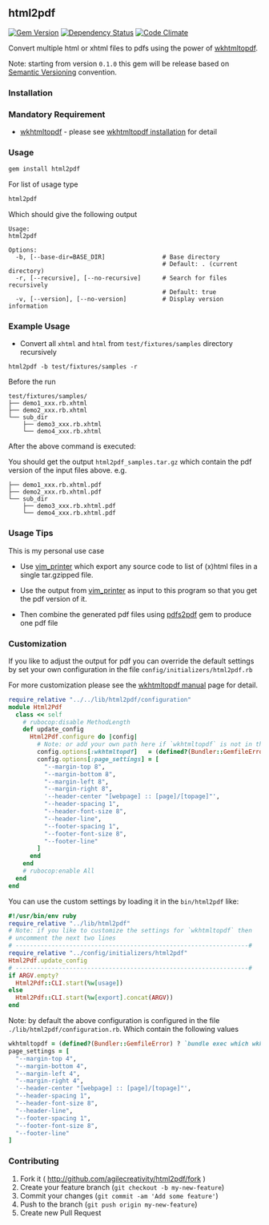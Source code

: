 ## html2pdf

[![Gem Version](https://badge.fury.io/rb/html2pdf.svg)][gem]
[![Dependency Status](https://gemnasium.com/agilecreativity/html2pdf.png)][gemnasium]
[![Code Climate](https://codeclimate.com/github/agilecreativity/html2pdf.png)][codeclimate]

[gemnasium]: https://gemnasium.com/agilecreativity/html2pdf
[codeclimate]: https://codeclimate.com/github/agilecreativity/html2pdf
[gem]: http://badge.fury.io/rb/html2pdf

Convert multiple html or xhtml files to pdfs using the power of [wkhtmltopdf][].

Note: starting from version `0.1.0` this gem will be release based on [Semantic Versioning][] convention.

### Installation

### Mandatory Requirement

- [wkhtmltopdf][] - please see [wkhtmltopdf installation][] for detail

### Usage

```sh
gem install html2pdf
```

For list of usage type

```sh
html2pdf
```

Which should give the following output

```
Usage:
html2pdf

Options:
  -b, [--base-dir=BASE_DIR]                # Base directory
                                           # Default: . (current directory)
  -r, [--recursive], [--no-recursive]      # Search for files recursively
                                           # Default: true
  -v, [--version], [--no-version]          # Display version information
```

### Example Usage

- Convert all `xhtml` and `html` from `test/fixtures/samples` directory
  recursively
```
html2pdf -b test/fixtures/samples -r
```
Before the run
```
test/fixtures/samples/
├── demo1_xxx.rb.xhtml
├── demo2_xxx.rb.xhtml
└── sub_dir
    ├── demo3_xxx.rb.xhtml
    └── demo4_xxx.rb.xhtml
```
After the above command is executed:

You should get the output `html2pdf_samples.tar.gz`
which contain the pdf version of the input files above.
e.g.

```
├── demo1_xxx.rb.xhtml.pdf
├── demo2_xxx.rb.xhtml.pdf
└── sub_dir
    ├── demo3_xxx.rb.xhtml.pdf
    └── demo4_xxx.rb.xhtml.pdf
```

### Usage Tips

This is my personal use case

- Use [vim_printer][] which export any source code to list of (x)html files in
a single tar.gzipped file.

- Use the output from [vim_printer][] as input to this program so that you get
the pdf version of it.

- Then combine the generated pdf files using [pdfs2pdf][] gem to produce one pdf file

### Customization

If you like to adjust the output for pdf you can override the default settings by
set your own configuration in the file `config/initializers/html2pdf.rb`

For more customization please see the [wkhtmltopdf manual][] page for detail.

```ruby
require_relative "../../lib/html2pdf/configuration"
module Html2Pdf
  class << self
    # rubocop:disable MethodLength
    def update_config
      Html2Pdf.configure do |config|
        # Note: or add your own path here if `wkhtmltopdf` is not in the $PATH environment
        config.options[:wkhtmltopdf]   = (defined?(Bundler::GemfileError) ? `bundle exec which wkhtmltopdf` : `which wkhtmltopdf`).chomp
        config.options[:page_settings] = [
          "--margin-top 8",
          "--margin-bottom 8",
          "--margin-left 8",
          "--margin-right 8",
          '--header-center "[webpage] :: [page]/[topage]"',
          "--header-spacing 1",
          "--header-font-size 8",
          "--header-line",
          "--footer-spacing 1",
          "--footer-font-size 8",
          "--footer-line"
        ]
      end
    end
    # rubocop:enable All
  end
end
```

You can use the custom settings by loading it in the `bin/html2pdf` like:

```ruby
#!/usr/bin/env ruby
require_relative "../lib/html2pdf"
# Note: if you like to customize the settings for `wkhtmltopdf` then
# uncomment the next two lines
# -----------------------------------------------------------------#
require_relative "../config/initializers/html2pdf"
Html2Pdf.update_config
# -----------------------------------------------------------------#
if ARGV.empty?
  Html2Pdf::CLI.start(%w[usage])
else
  Html2Pdf::CLI.start(%w[export].concat(ARGV))
end
```

Note: by default the above configuration is configured in
the file `./lib/html2pdf/configuration.rb`. Which contain the following values

```ruby
wkhtmltopdf = (defined?(Bundler::GemfileError) ? `bundle exec which wkhtmltopdf` : `which wkhtmltopdf`).chomp,
page_settings = [
  "--margin-top 4",
  "--margin-bottom 4",
  "--margin-left 4",
  "--margin-right 4",
  '--header-center "[webpage] :: [page]/[topage]"',
  "--header-spacing 1",
  "--header-font-size 8",
  "--header-line",
  "--footer-spacing 1",
  "--footer-font-size 8",
  "--footer-line"
]
```

### Contributing

1. Fork it ( http://github.com/agilecreativity/html2pdf/fork )
2. Create your feature branch (`git checkout -b my-new-feature`)
3. Commit your changes (`git commit -am 'Add some feature'`)
4. Push to the branch (`git push origin my-new-feature`)
5. Create new Pull Request

[vim_printer]: https://github.com/agilecreativity/vim_printer
[pdfs2pdf]: https://github.com/agilecreativity/pdfs2pdf
[wkhtmltopdf]: http://wkhtmltopdf.org/
[wkhtmltopdf installation]: https://github.com/pdfkit/pdfkit/wiki/Installing-WKHTMLTOPDF
[wkhtmltopdf manual]: http://wkhtmltopdf.org/usage/wkhtmltopdf.txt
[Semantic Versioning]: http://semver.org

